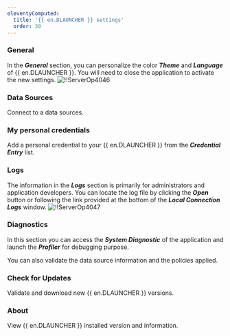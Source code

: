```yaml
---
eleventyComputed:
  title: '{{ en.DLAUNCHER }} settings'
  order: 30
---
```

### General 

In the ***General*** section, you can personalize the color ***Theme*** and ***Language*** of {{ en.DLAUNCHER }}. You will need to close the application to activate the new settings. 
![!!ServerOp4046](https://webdevolutions.azureedge.net/docs/en/server/ServerOp4046.png) 

### Data Sources 
Connect to a data sources. 
### My personal credentials 
Add a personal credential to your {{ en.DLAUNCHER }} from the ***Credential Entry*** list. 
### Logs 
The information in the ***Logs*** section is primarily for administrators and application developers. You can locate the log file by clicking the ***Open*** button or following the link provided at the bottom of the ***Local Connection Logs*** window. 
![!!ServerOp4047](https://webdevolutions.azureedge.net/docs/en/server/ServerOp4047.png) 
### Diagnostics 
In this section you can access the ***System Diagnostic*** of the application and launch the ***Profiler*** for debugging purpose.  

You can also validate the data source information and the policies applied. 
### Check for Updates 
Validate and download new {{ en.DLAUNCHER }} versions. 
### About 
View {{ en.DLAUNCHER }} installed version and information. 

